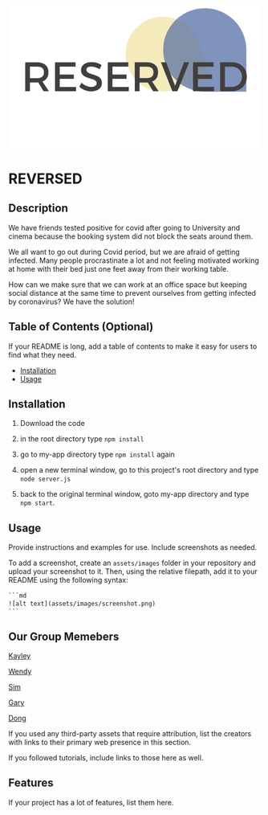 ![logo](my-app/src/images/logo.png)

# REVERSED

## Description

We have friends tested positive for covid after going to University and cinema because the booking system did not block the seats around them.

We all want to go out during Covid period, but we are afraid of getting infected. Many people procrastinate a lot and not feeling motivated working at home with their bed just one feet away from their working table.

How can we make sure that we can work at an office space but keeping social distance at the same time to prevent ourselves from getting infected by coronavirus? We have the solution!

## Table of Contents (Optional)

If your README is long, add a table of contents to make it easy for users to find what they need.

- [Installation](#installation)
- [Usage](#usage)

## Installation

1. Download the code
2. in the root directory type `npm install`
3. go to my-app directory type `npm install` again
4. open a new terminal window, go to this project's root directory and type `node server.js`

5. back to the original terminal window, goto my-app directory and type `npm start`.

## Usage

Provide instructions and examples for use. Include screenshots as needed.

To add a screenshot, create an `assets/images` folder in your repository and upload your screenshot to it. Then, using the relative filepath, add it to your README using the following syntax:

    ```md
    ![alt text](assets/images/screenshot.png)
    ```

## Our Group Memebers

[Kayley]()

[Wendy]()

[Sim]()

[Gary]()

[Dong]()

If you used any third-party assets that require attribution, list the creators with links to their primary web presence in this section.

If you followed tutorials, include links to those here as well.

## Features

If your project has a lot of features, list them here.
